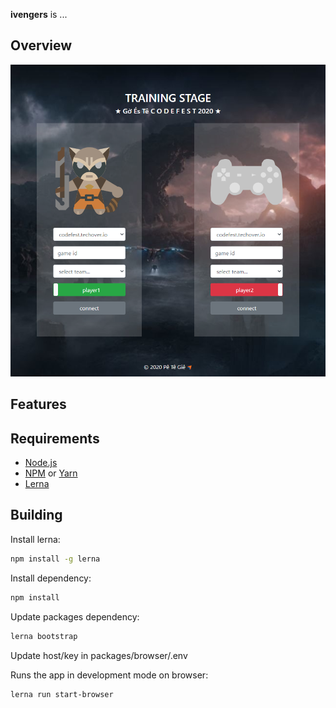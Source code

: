 **ivengers** is ...

## Overview

![capture](resources/capture.png)

## Features

## Requirements
* [Node.js](https://nodejs.org/)
* [NPM](https://docs.npmjs.com/cli/v6/commands/npm-install/) or [Yarn](https://yarnpkg.com/)
* [Lerna](https://lerna.js.org/)

## Building

Install lerna:
```bash
npm install -g lerna
```

Install dependency:
```bash
npm install
```

Update packages dependency:
```bash
lerna bootstrap
```

Update host/key in packages/browser/.env

Runs the app in development mode on browser:
```bash
lerna run start-browser
```
